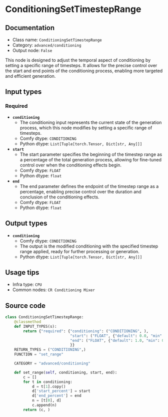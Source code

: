 # ConditioningSetTimestepRange
## Documentation
- Class name: `ConditioningSetTimestepRange`
- Category: `advanced/conditioning`
- Output node: `False`

This node is designed to adjust the temporal aspect of conditioning by setting a specific range of timesteps. It allows for the precise control over the start and end points of the conditioning process, enabling more targeted and efficient generation.
## Input types
### Required
- **`conditioning`**
    - The conditioning input represents the current state of the generation process, which this node modifies by setting a specific range of timesteps.
    - Comfy dtype: `CONDITIONING`
    - Python dtype: `List[Tuple[torch.Tensor, Dict[str, Any]]]`
- **`start`**
    - The start parameter specifies the beginning of the timestep range as a percentage of the total generation process, allowing for fine-tuned control over when the conditioning effects begin.
    - Comfy dtype: `FLOAT`
    - Python dtype: `float`
- **`end`**
    - The end parameter defines the endpoint of the timestep range as a percentage, enabling precise control over the duration and conclusion of the conditioning effects.
    - Comfy dtype: `FLOAT`
    - Python dtype: `float`
## Output types
- **`conditioning`**
    - Comfy dtype: `CONDITIONING`
    - The output is the modified conditioning with the specified timestep range applied, ready for further processing or generation.
    - Python dtype: `List[Tuple[torch.Tensor, Dict[str, Any]]]`
## Usage tips
- Infra type: `CPU`
- Common nodes: `CR Conditioning Mixer`


## Source code
```python
class ConditioningSetTimestepRange:
    @classmethod
    def INPUT_TYPES(s):
        return {"required": {"conditioning": ("CONDITIONING", ),
                             "start": ("FLOAT", {"default": 0.0, "min": 0.0, "max": 1.0, "step": 0.001}),
                             "end": ("FLOAT", {"default": 1.0, "min": 0.0, "max": 1.0, "step": 0.001})
                             }}
    RETURN_TYPES = ("CONDITIONING",)
    FUNCTION = "set_range"

    CATEGORY = "advanced/conditioning"

    def set_range(self, conditioning, start, end):
        c = []
        for t in conditioning:
            d = t[1].copy()
            d['start_percent'] = start
            d['end_percent'] = end
            n = [t[0], d]
            c.append(n)
        return (c, )

```
